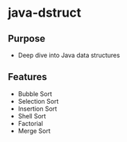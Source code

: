 # java-dstruct

## Purpose
- Deep dive into Java data structures

## Features
- Bubble Sort
- Selection Sort
- Insertion Sort
- Shell Sort
- Factorial
- Merge Sort